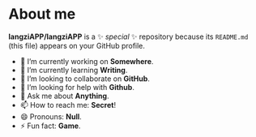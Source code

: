 # About me

**langziAPP/langziAPP** is a ✨ _special_ ✨ repository because its `README.md` (this file) appears on your GitHub profile.

- 🔭 I’m currently working on **Somewhere**.
- 🌱 I’m currently learning **Writing**.
- 👯 I’m looking to collaborate on **GitHub**.
- 🤔 I’m looking for help with **Github**.
- 💬 Ask me about **Anything**.
- 📫 How to reach me: **Secret**!
- 😄 Pronouns: **Null**.
- ⚡ Fun fact: **Game**.
